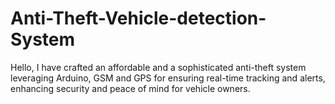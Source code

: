 # Anti-Theft-Vehicle-detection-System
Hello, I have crafted an affordable and a sophisticated anti-theft system leveraging Arduino, GSM and GPS for ensuring real-time tracking and alerts, enhancing security and peace of mind for vehicle owners.
